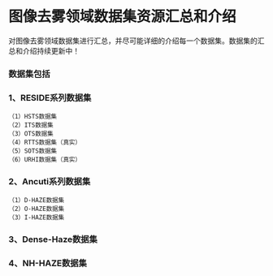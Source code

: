 # 图像去雾领域数据集资源汇总和介绍
对图像去雾领域数据集进行汇总，并尽可能详细的介绍每一个数据集。数据集的汇总和介绍持续更新中！

### 数据集包括
### 1、RESIDE系列数据集
    （1）HSTS数据集
    （2）ITS数据集
    （3）OTS数据集
    （4）RTTS数据集（真实）
    （5）SOTS数据集
    （6）URHI数据集（真实）
### 2、Ancuti系列数据集
    （1）D-HAZE数据集
    （2）O-HAZE数据集
    （3）I-HAZE数据集
### 3、Dense-Haze数据集
### 4、NH-HAZE数据集
